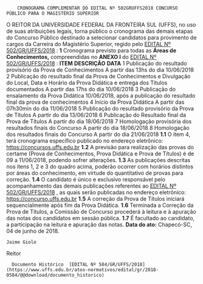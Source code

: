         CRONOGRAMA COMPLEMENTAR DO EDITAL Nº 502GRUFFS2018 CONCURSO PÚBLICO PARA O MAGISTÉRIO SUPERIOR  

 O REITOR DA UNIVERSIDADE FEDERAL DA FRONTEIRA SUL (UFFS), no uso de suas atribuições legais, torna público o cronograma das demais etapas do Concurso Público destinado a selecionar candidatos para provimento de cargos da Carreira do Magistério Superior, regido pelo [EDITAL Nº 502/GR/UFFS/2018](https://www.uffs.edu.br/atos-normativos/edital/gr/2018-0502)  :   **1** Cronograma previsto para todas as **Áreas de Conhecimentos,** compreendidas no **ANEXO I** do [EDITAL Nº 502/GR/UFFS/2018](https://www.uffs.edu.br/atos-normativos/edital/gr/2018-0502)  :     **ITEM**    **DESCRIÇÃO**    **DATA**      1   Publicação do resultado provisório da Prova de Conhecimentos   A partir das 13hs do dia 10/06/2018     2   Publicação do resultado final da Prova de Conhecimentos e Divulgação do Local, Data e Horário da Prova Didática e entrega dos Títulos documentados   A partir das 17hs do dia 10/06/2018     3   Publicação do ensalamento da Prova Didática   10/06/2018, após a publicação do resultado final da prova de conhecimentos     4   Início da Prova Didática   A partir das 07h30min do dia 11/06/2018     5   Publicação do resultado provisório da Prova de Títulos   A partir do dia 13/06/2018     6   Publicação do Resultado final da Prova de Títulos   A partir do dia 18/06/2018     7   Homologação provisória dos resultados finais do Concurso   A partir do dia 18/06/2018     8   Homologação dos resultados finais do Concurso   A partir do dia 21/06/2018     **1.1** O item 4, terá cronograma específico publicado no endereço eletrônico: https://concursos.uffs.edu.br **1.2** A previsão para realização das provas do certame (Prova de Conhecimentos, Prova Didática e Prova de Títulos) é de 09 a 11/06/2018, podendo sofrer alterações. **1.3** As publicações descritas nos itens 1, 2 e 3 do quadro acima, poderão ocorrer com horários distintos por áreas do conhecimento, em virtude do quantitativo de provas para correção. **1.4** O candidato é único e exclusivo responsável pelo acompanhamento das demais publicações referentes ao [EDITAL Nº 502/GR/UFFS/2018](https://www.uffs.edu.br/atos-normativos/edital/gr/2018-0502)  , as quais serão publicadas no endereço eletrônico: https://concurso.uffs.edu.br **1.5** A correção da Prova de Títulos iniciará sequencialmente após fim da Prova Didática. **1.6** Terminada a Correção da Prova de Títulos, a Comissão de Concurso procederá à leitura e à apuração das notas dos candidatos em sessão pública. **1.7** É facultado ao candidato, a participação na leitura e apuração das notas.      **Data do ato:** Chapecó-SC, 04 de junho de 2018.   
 

    Jaime Giolo   
 Reitor 

      Documento Histórico  [EDITAL Nº 584/GR/UFFS/2018](https://www.uffs.edu.br/atos-normativos/edital/gr/2018-0584/@@download/documento_historico)     
      